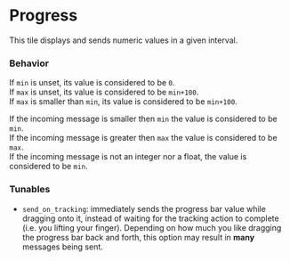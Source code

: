 # Progress

This tile displays and sends numeric values in a given interval.

### Behavior
If `min` is unset, its value is considered to be `0`.  
If `max` is unset, its value is considered to be `min+100`.  
If `max` is smaller than `min`, its value is considered to be `min+100`.

If the incoming message is smaller then `min` the value is considered to be `min`.  
If the incoming message is greater then `max` the value is considered to be `max`.  
If the incoming message is not an integer nor a float, the value is considered to be `min`.

### Tunables

- `send_on_tracking`: immediately sends the progress bar value while dragging onto it, instead of waiting for the tracking action to complete (i.e. you lifting your finger). Depending on how much you like dragging the progress bar back and forth, this option may result in **many** messages being sent.